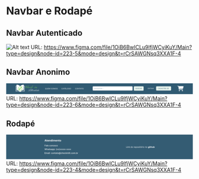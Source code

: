 # Navbar e Rodapé

## Navbar Autenticado
![Alt text](./imgs/image-1.png)
URL: https://www.figma.com/file/1OiB6BwICLu9lfjWCyiKuY/Main?type=design&node-id=223-5&mode=design&t=rCrSAWGNsq3XXA1F-4

## Navbar Anonimo
![Alt text](./imgs/image-2.png)
URL: https://www.figma.com/file/1OiB6BwICLu9lfjWCyiKuY/Main?type=design&node-id=223-6&mode=design&t=rCrSAWGNsq3XXA1F-4

## Rodapé
![Alt text](./imgs/image-3.png)
URL: https://www.figma.com/file/1OiB6BwICLu9lfjWCyiKuY/Main?type=design&node-id=223-4&mode=design&t=rCrSAWGNsq3XXA1F-4